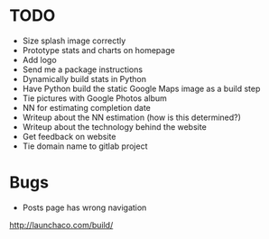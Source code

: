 # TODO
* Size splash image correctly
* Prototype stats and charts on homepage
* Add logo
* Send me a package instructions
* Dynamically build stats in Python
* Have Python build the static Google Maps image as a build step
* Tie pictures with Google Photos album
* NN for estimating completion date
* Writeup about the NN estimation (how is this determined?)
* Writeup about the technology behind the website
* Get feedback on website
* Tie domain name to gitlab project

# Bugs
* Posts page has wrong navigation

http://launchaco.com/build/